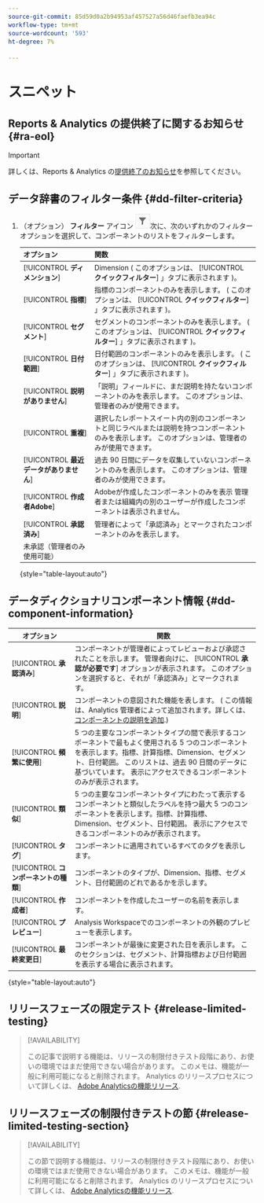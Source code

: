 ```yaml
---
source-git-commit: 85d59d0a2b94953af457527a56d46faefb3ea94c
workflow-type: tm+mt
source-wordcount: '593'
ht-degree: 7%

---
```

# スニペット

## Reports &amp; Analytics の提供終了に関するお知らせ {#ra-eol}

>[!IMPORTANT]
>
>詳しくは、Reports &amp; Analytics の[提供終了のお知らせ](https://express.adobe.com/page/6WnF8JK6IRDhf/)を参照してください。

## データ辞書のフィルター条件 {#dd-filter-criteria}

1. （オプション） **フィルター** アイコン ![データ辞書フィルターアイコン](/help/analyze/analysis-workspace/components/data-dictionary/assets/data-dictionary-filter-icon.png)次に、次のいずれかのフィルターオプションを選択して、コンポーネントのリストをフィルターします。

   | オプション | 関数 |
   |---------|----------|
   | [!UICONTROL **ディメンション**] | Dimension ( このオプションは、 [!UICONTROL **クイックフィルター**] 」タブに表示されます )。 |
   | [!UICONTROL **指標**] | 指標のコンポーネントのみを表示します。 ( このオプションは、 [!UICONTROL **クイックフィルター**] 」タブに表示されます )。 |
   | [!UICONTROL **セグメント**] | セグメントのコンポーネントのみを表示します。 ( このオプションは、 [!UICONTROL **クイックフィルター**] 」タブに表示されます )。 <!--this is Filters in CJA--> |
   | [!UICONTROL **日付範囲**] | 日付範囲のコンポーネントのみを表示します。 ( このオプションは、 [!UICONTROL **クイックフィルター**] 」タブに表示されます )。 |
   | [!UICONTROL **説明がありません**] | 「説明」フィールドに、まだ説明を持たないコンポーネントのみを表示します。 このオプションは、管理者のみが使用できます。 |
   | [!UICONTROL **重複**] | 選択したレポートスイート内の別のコンポーネントと同じラベルまたは説明を持つコンポーネントのみを表示します。 このオプションは、管理者のみが使用できます。 |
   | [!UICONTROL **最近データがありません**] | 過去 90 日間にデータを収集していないコンポーネントのみを表示します。 このオプションは、管理者のみが使用できます。 |
   | [!UICONTROL **作成者Adobe**] | Adobeが作成したコンポーネントのみを表示 管理者または組織内の別のユーザーが作成したコンポーネントは表示されません。 |
   | [!UICONTROL **承認済み**] | 管理者によって「承認済み」とマークされたコンポーネントのみを表示します。 |
   | 未承認（管理者のみ使用可能） | <!--this is in the requirements doc, but I don't see this in the UI--> |

   {style=&quot;table-layout:auto&quot;}

## データディクショナリコンポーネント情報 {#dd-component-information}

| オプション | 関数 |
|---------|----------|
| [!UICONTROL **承認済み**] | コンポーネントが管理者によってレビューおよび承認されたことを示します。 管理者向けに、 [!UICONTROL **承認が必要です**] オプションが表示されます。 このオプションを選択すると、それが「承認済み」とマークされます。 |
| [!UICONTROL **説明**] | コンポーネントの意図された機能を表します。 ( この情報は、Analytics 管理者によって追加されます。詳しくは、 [コンポーネントの説明を追加](/help/analyze/analysis-workspace/components/add-component-descriptions.md).) |
| [!UICONTROL **頻繁に使用**] | 5 つの主要なコンポーネントタイプの間で表示するコンポーネントで最もよく使用される 5 つのコンポーネントを表示します。指標、計算指標、Dimension、セグメント、日付範囲。 このリストは、過去 90 日間のデータに基づいています。 表示にアクセスできるコンポーネントのみが表示されます。 |
| [!UICONTROL **類似**] | 5 つの主要なコンポーネントタイプにわたって表示するコンポーネントと類似したラベルを持つ最大 5 つのコンポーネントを表示します。指標、計算指標、Dimension、セグメント、日付範囲。 表示にアクセスできるコンポーネントのみが表示されます。 |
| [!UICONTROL **タグ**] | コンポーネントに適用されているすべてのタグを表示します。 |
| [!UICONTROL **コンポーネントの種類**] | コンポーネントのタイプが、Dimension、指標、セグメント、日付範囲のどれであるかを示します。 |
| [!UICONTROL **作成者**] | コンポーネントを作成したユーザーの名前を表示します。 |
| [!UICONTROL **プレビュー**] | Analysis Workspaceでのコンポーネントの外観のプレビューを表示します。 |
| [!UICONTROL **最終変更日**] | コンポーネントが最後に変更された日を表示します。 このセクションは、セグメント、計算指標および日付範囲を表示する場合に表示されます。 <!--for CJA, it is displayed for all components--> |

{style=&quot;table-layout:auto&quot;}

## リリースフェーズの限定テスト {#release-limited-testing}

>[!AVAILABILITY]
>
>この記事で説明する機能は、リリースの制限付きテスト段階にあり、お使いの環境ではまだ使用できない場合があります。 このメモは、機能が一般に利用可能になると削除されます。 Analytics のリリースプロセスについて詳しくは、 [Adobe Analyticsの機能リリース](/help/release-notes/releases.md).

## リリースフェーズの制限付きテストの節 {#release-limited-testing-section}

>[!AVAILABILITY]
>
>この節で説明する機能は、リリースの制限付きテスト段階にあり、お使いの環境ではまだ使用できない場合があります。 このメモは、機能が一般に利用可能になると削除されます。 Analytics のリリースプロセスについて詳しくは、 [Adobe Analyticsの機能リリース](/help/release-notes/releases.md).

